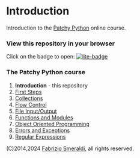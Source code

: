 # Introduction

Introduction to the [Patchy Python](https://www.youtube.com/@PatchyPython) online course.

### View this repository in your browser

Click on the badge to open: [![lite-badge](https://github.com/jupyterlite/jupyterlite/blob/main/docs/_static/badge-launch.svg)](https://fsmeraldi.github.io/pp-introduction/notebooks/?path=Introduction.ipynb)

### The Patchy Python course

1. **Introduction** - this repository
2. [First Steps](https://github.com/fsmeraldi/pp-firststeps)
3. [Collections](https://github.com/fsmeraldi/pp-collections)
4. [Flow Control](https://github.com/fsmeraldi/pp-flowcontrol)
5. [File Input/Output](https://github.com/fsmeraldi/pp-files)
6. [Functions and Modules](https://github.com/fsmeraldi/pp-functions)
7. [Object Oriented Programming](https://github.com/fsmeraldi/pp-objects)
8. [Errors and Exceptions](https://github.com/fsmeraldi/pp-exceptions)
9. [Regular Expressions](https://github.com/fsmeraldi/pp-regexp)


(C)2014,2024 [Fabrizio Smeraldi](info@patchypython.com), all rights reserved.
